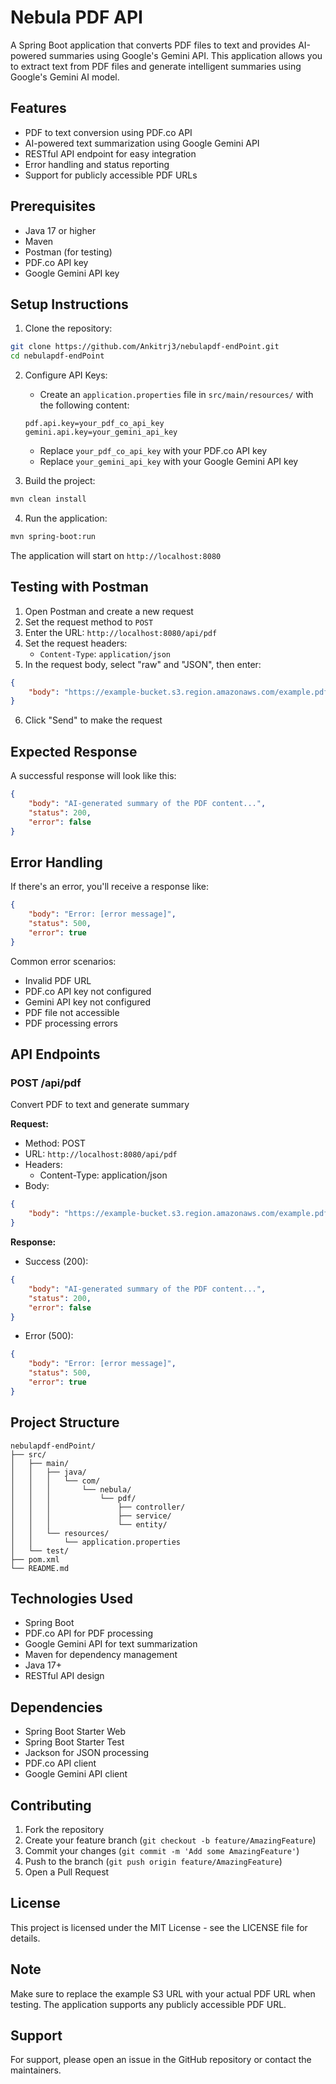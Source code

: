 # Nebula PDF API

A Spring Boot application that converts PDF files to text and provides AI-powered summaries using Google's Gemini API. This application allows you to extract text from PDF files and generate intelligent summaries using Google's Gemini AI model.

## Features

- PDF to text conversion using PDF.co API
- AI-powered text summarization using Google Gemini API
- RESTful API endpoint for easy integration
- Error handling and status reporting
- Support for publicly accessible PDF URLs

## Prerequisites

- Java 17 or higher
- Maven
- Postman (for testing)
- PDF.co API key
- Google Gemini API key

## Setup Instructions

1. Clone the repository:
```bash
git clone https://github.com/Ankitrj3/nebulapdf-endPoint.git
cd nebulapdf-endPoint
```

2. Configure API Keys:
   - Create an `application.properties` file in `src/main/resources/` with the following content:
   ```properties
   pdf.api.key=your_pdf_co_api_key
   gemini.api.key=your_gemini_api_key
   ```
   - Replace `your_pdf_co_api_key` with your PDF.co API key
   - Replace `your_gemini_api_key` with your Google Gemini API key

3. Build the project:
```bash
mvn clean install
```

4. Run the application:
```bash
mvn spring-boot:run
```

The application will start on `http://localhost:8080`

## Testing with Postman

1. Open Postman and create a new request
2. Set the request method to `POST`
3. Enter the URL: `http://localhost:8080/api/pdf`
4. Set the request headers:
   - `Content-Type`: `application/json`
5. In the request body, select "raw" and "JSON", then enter:
```json
{
    "body": "https://example-bucket.s3.region.amazonaws.com/example.pdf"
}
```
6. Click "Send" to make the request

## Expected Response

A successful response will look like this:
```json
{
    "body": "AI-generated summary of the PDF content...",
    "status": 200,
    "error": false
}
```

## Error Handling

If there's an error, you'll receive a response like:
```json
{
    "body": "Error: [error message]",
    "status": 500,
    "error": true
}
```

Common error scenarios:
- Invalid PDF URL
- PDF.co API key not configured
- Gemini API key not configured
- PDF file not accessible
- PDF processing errors

## API Endpoints

### POST /api/pdf
Convert PDF to text and generate summary

**Request:**
- Method: POST
- URL: `http://localhost:8080/api/pdf`
- Headers: 
  - Content-Type: application/json
- Body:
```json
{
    "body": "https://example-bucket.s3.region.amazonaws.com/example.pdf"
}
```

**Response:**
- Success (200):
```json
{
    "body": "AI-generated summary of the PDF content...",
    "status": 200,
    "error": false
}
```
- Error (500):
```json
{
    "body": "Error: [error message]",
    "status": 500,
    "error": true
}
```

## Project Structure

```
nebulapdf-endPoint/
├── src/
│   ├── main/
│   │   ├── java/
│   │   │   └── com/
│   │   │       └── nebula/
│   │   │           └── pdf/
│   │   │               ├── controller/
│   │   │               ├── service/
│   │   │               └── entity/
│   │   └── resources/
│   │       └── application.properties
│   └── test/
├── pom.xml
└── README.md
```

## Technologies Used

- Spring Boot
- PDF.co API for PDF processing
- Google Gemini API for text summarization
- Maven for dependency management
- Java 17+
- RESTful API design

## Dependencies

- Spring Boot Starter Web
- Spring Boot Starter Test
- Jackson for JSON processing
- PDF.co API client
- Google Gemini API client

## Contributing

1. Fork the repository
2. Create your feature branch (`git checkout -b feature/AmazingFeature`)
3. Commit your changes (`git commit -m 'Add some AmazingFeature'`)
4. Push to the branch (`git push origin feature/AmazingFeature`)
5. Open a Pull Request

## License

This project is licensed under the MIT License - see the LICENSE file for details.

## Note

Make sure to replace the example S3 URL with your actual PDF URL when testing. The application supports any publicly accessible PDF URL.

## Support

For support, please open an issue in the GitHub repository or contact the maintainers.
